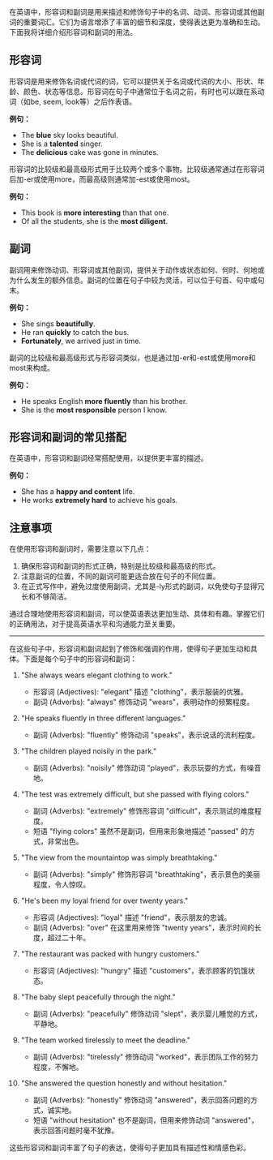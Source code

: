 在英语中，形容词和副词是用来描述和修饰句子中的名词、动词、形容词或其他副词的重要词汇。它们为语言增添了丰富的细节和深度，使得表达更为准确和生动。下面我将详细介绍形容词和副词的用法。

## 形容词

形容词是用来修饰名词或代词的词，它可以提供关于名词或代词的大小、形状、年龄、颜色、状态等信息。形容词在句子中通常位于名词之前，有时也可以跟在系动词（如be, seem, look等）之后作表语。

**例句：**
- The **blue** sky looks beautiful.
- She is a **talented** singer.
- The **delicious** cake was gone in minutes.

形容词的比较级和最高级形式用于比较两个或多个事物。比较级通常通过在形容词后加-er或使用more，而最高级则通常加-est或使用most。

**例句：**
- This book is **more interesting** than that one.
- Of all the students, she is the **most diligent**.

## 副词

副词用来修饰动词、形容词或其他副词，提供关于动作或状态如何、何时、何地或为什么发生的额外信息。副词的位置在句子中较为灵活，可以位于句首、句中或句末。

**例句：**
- She sings **beautifully**.
- He ran **quickly** to catch the bus.
- **Fortunately**, we arrived just in time.

副词的比较级和最高级形式与形容词类似，也是通过加-er和-est或使用more和most来构成。

**例句：**
- He speaks English **more fluently** than his brother.
- She is the **most responsible** person I know.

## 形容词和副词的常见搭配

在英语中，形容词和副词经常搭配使用，以提供更丰富的描述。

**例句：**
- She has a **happy and content** life.
- He works **extremely hard** to achieve his goals.

## 注意事项

在使用形容词和副词时，需要注意以下几点：

1. 确保形容词和副词的形式正确，特别是比较级和最高级的形式。
2. 注意副词的位置，不同的副词可能更适合放在句子的不同位置。
3. 在正式写作中，避免过度使用副词，尤其是-ly形式的副词，以免使句子显得冗长和不够简洁。

通过合理地使用形容词和副词，可以使英语表达更加生动、具体和有趣。掌握它们的正确用法，对于提高英语水平和沟通能力至关重要。

---
在这些句子中，形容词和副词起到了修饰和强调的作用，使得句子更加生动和具体。下面是每个句子中的形容词和副词：

1. "She always wears elegant clothing to work."
   - 形容词 (Adjectives): "elegant" 描述 "clothing"，表示服装的优雅。
   - 副词 (Adverbs): "always" 修饰动词 "wears"，表明动作的频繁程度。

2. "He speaks fluently in three different languages."
   - 副词 (Adverbs): "fluently" 修饰动词 "speaks"，表示说话的流利程度。

3. "The children played noisily in the park."
   - 副词 (Adverbs): "noisily" 修饰动词 "played"，表示玩耍的方式，有噪音地。

4. "The test was extremely difficult, but she passed with flying colors."
   - 副词 (Adverbs): "extremely" 修饰形容词 "difficult"，表示测试的难度程度。
   - 短语 "flying colors" 虽然不是副词，但用来形象地描述 "passed" 的方式，非常出色。

5. "The view from the mountaintop was simply breathtaking."
   - 副词 (Adverbs): "simply" 修饰形容词 "breathtaking"，表示景色的美丽程度，令人惊叹。

6. "He's been my loyal friend for over twenty years."
   - 形容词 (Adjectives): "loyal" 描述 "friend"，表示朋友的忠诚。
   - 副词 (Adverbs): "over" 在这里用来修饰 "twenty years"，表示时间的长度，超过二十年。

7. "The restaurant was packed with hungry customers."
   - 形容词 (Adjectives): "hungry" 描述 "customers"，表示顾客的饥饿状态。

8. "The baby slept peacefully through the night."
   - 副词 (Adverbs): "peacefully" 修饰动词 "slept"，表示婴儿睡觉的方式，平静地。

9. "The team worked tirelessly to meet the deadline."
   - 副词 (Adverbs): "tirelessly" 修饰动词 "worked"，表示团队工作的努力程度，不懈地。

10. "She answered the question honestly and without hesitation."
    - 副词 (Adverbs): "honestly" 修饰动词 "answered"，表示回答问题的方式，诚实地。
    - 短语 "without hesitation" 也不是副词，但用来修饰动词 "answered"，表示回答问题时毫不犹豫。

这些形容词和副词丰富了句子的表达，使得句子更加具有描述性和情感色彩。
